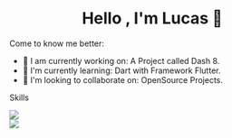 <h1 align="center">Hello , I'm Lucas 👋</h1>

Come to know me better:

- 🔭 I am currently working on: A Project called Dash 8.
- 🌱 I'm currently learning: Dart with Framework Flutter.
- 👯 I'm looking to collaborate on: OpenSource Projects.

Skills

<p>
<img src="https://github-readme-stats.vercel.app/api?username=luc4sd3v&show_icons=true">
<br />
<img src="https://github-readme-stats.vercel.app/api/top-langs/?username=luc4sd3v&langs_count=999">
</p>
